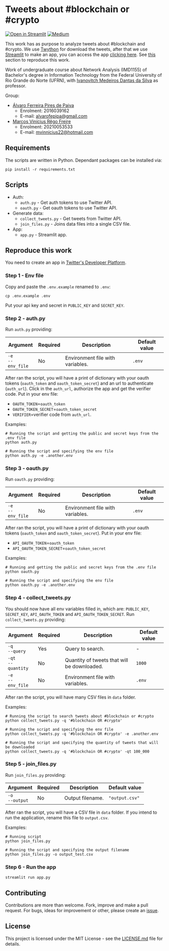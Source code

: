 # Tweets about #blockchain or #crypto
[![Open in Streamlit](https://img.shields.io/badge/-Streamlit-262730?style=for-the-badge&labelColor=000000&logo=Streamlit&logoColor=white)](https://share.streamlit.io/alvarofpp/ufrn-imd1155-twitter-blockchain-crypto/main/app.py)
[![Medium](https://img.shields.io/badge/-Medium-03a57a?style=for-the-badge&labelColor=000000&logo=Medium&logoColor=white)](https://medium.com/@mvinnicius22/an%C3%A1lise-de-redes-em-um-nicho-de-conte%C3%BAdo-do-twitter-203e1cb4e31a)

This work has as purpose to analyze tweets about #blockchain and #crypto. We use [Twython](https://github.com/ryanmcgrath/twython) for download the tweets, after that we use [Streamlit](https://streamlit.io/) to make an app, you can access the app [clicking here](https://share.streamlit.io/alvarofpp/ufrn-imd1155-twitter-blockchain-crypto/main/app.py). See [this](#reproduce-this-work) section to reproduce this work.

Work of undergraduate course about Network Analysis (IMD1155) of Bachelor's degree in Information Technology from the Federal University of Rio Grande do Norte (UFRN), with [Ivanovitch Medeiros Dantas da Silva](https://github.com/ivanovitchm) as professor.

Group:
- [Álvaro Ferreira Pires de Paiva](https://github.com/alvarofpp)
  - Enrolment: 2016039162
  - E-mail: alvarofepipa@gmail.com
- [Marcos Vinícius Rêgo Freire](https://github.com/mvinnicius22)
  - Enrolment: 20210053533
  - E-mail: mvinnicius22@hotmail.com

## Requirements
The scripts are written in Python. Dependant packages can be installed via:

```shell
pip install -r requirements.txt
```

## Scripts

- Auth:
  - `auth.py` - Get auth tokens to use Twitter API.
  - `oauth.py` - Get oauth tokens to use Twitter API.
- Generate data:
  - `collect_tweets.py` - Get tweets from Twitter API.
  - `join_files.py` - Joins data files into a single CSV file.
- App:
  - `app.py` - Streamlit app.

## Reproduce this work

You need to create an app in [Twitter's Developer Platform](https://developer.twitter.com/en/portal/dashboard).

### Step 1 - Env file

Copy and paste the `.env.example` renamed to `.env`:

```shell
cp .env.example .env
```

Put your api key and secret in `PUBLIC_KEY` and `SECRET_KEY`.

### Step 2 - auth.py

Run `auth.py` providing:

| Argument | Required | Description | Default value |
| -------- | -------- | ----------- | ------------- |
| `-e` <br/> `--env_file` | No | Environment file with variables. | `.env` |

After ran the script, you will have a print of dictionary with your oauth tokens (`oauth_token` and `oauth_token_secret`) and an url to authenticate (`auth_url`).
Click in the `auth_url`, authorize the app and get the verifier code.
Put in your env file:

- `OAUTH_TOKEN`=`oauth_token`
- `OAUTH_TOKEN_SECRET`=`oauth_token_secret`
- `VERIFIER`=verifier code from `auth_url`.

Examples:
```shell
# Running the script and getting the public and secret keys from the .env file
python auth.py
```

```shell
# Running the script and specifying the env file
python auth.py -e .another.env
```

### Step 3 - oauth.py
Run `oauth.py` providing:

| Argument | Required | Description | Default value |
| -------- | -------- | ----------- | ------------- |
| `-e` <br/> `--env_file` | No | Environment file with variables. | `.env` |

After ran the script, you will have a print of dictionary with your oauth tokens (`oauth_token` and `oauth_token_secret`).
Put in your env file:

- `API_OAUTH_TOKEN`=`oauth_token`
- `API_OAUTH_TOKEN_SECRET`=`oauth_token_secret`

Examples:
```shell
# Running and getting the public and secret keys from the .env file
python oauth.py
```

```shell
# Running the script and specifying the env file
python oauth.py -e .another.env
```

### Step 4 - collect_tweets.py
You should now have all env variables filled in, which are: `PUBLIC_KEY`, `SECRET_KEY`, `API_OAUTH_TOKEN` and `API_OAUTH_TOKEN_SECRET`. Run `collect_tweets.py` providing:

| Argument | Required | Description | Default value |
| -------- | -------- | ----------- | ------------- |
| `-q` <br/> `--query` | Yes | Query to search. | - |
| `-qt` <br/> `--quantity` | No | Quantity of tweets that will be downloaded. | `1000` |
| `-e` <br/> `--env_file` | No | Environment file with variables. | `.env` |

After ran the script, you will have many CSV files in `data` folder.

Examples:
```shell
# Running the script to search tweets about #blockchain or #crypto
python collect_tweets.py -q '#blockchain OR #crypto'
```

```shell
# Running the script and specifying the env file
python collect_tweets.py -q '#blockchain OR #crypto' -e .another.env
```

```shell
# Running the script and specifying the quantity of tweets that will be downloaded
python collect_tweets.py -q '#blockchain OR #crypto' -qt 100_000
```

### Step 5 - join_files.py
Run `join_files.py` providing:

| Argument | Required | Description | Default value |
| -------- | -------- | ----------- | ------------- |
| `-o` <br/> `--output` | No | Output filename. | `"output.csv"` |

After ran the script, you will have a CSV file in `data` folder. If you intend to run the application, rename this file to `output.csv`.

Examples:
```shell
# Running script
python join_files.py
```

```shell
# Running the script and specifying the output filename
python join_files.py -o output_test.csv
```

### Step 6 - Run the app

```shell
streamlit run app.py
```

## Contributing
Contributions are more than welcome. Fork, improve and make a pull request. For bugs, ideas for improvement or other, please create an [issue](https://github.com/alvarofpp/ufrn-imd1155-twitter/issues).

## License
This project is licensed under the MIT License - see the [LICENSE.md](LICENSE.md) file for details.
